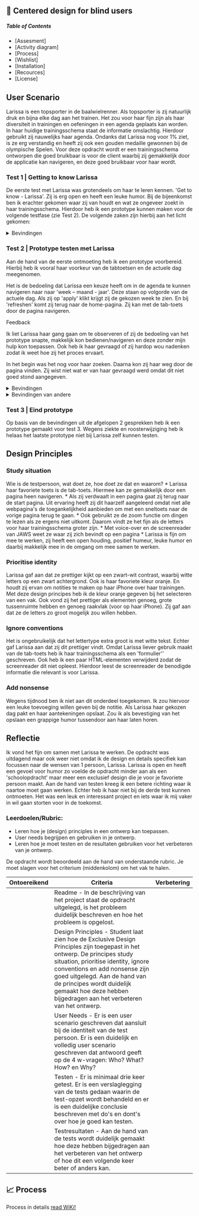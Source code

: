 ## 📱 Centered design for blind users 


##### Table of Contents
* [Assesment]
* [Activity diagram]
* [Process]
* [Wishlist]
* [Installation]
* [Recources]
* [License]
## User Scenario
Larissa is een topsporter in de baalwielrenner. Als topsporter is zij natuurlijk druk en bijna elke dag aan het trainen. Het zou voor haar fijn zijn als haar diversiteit in trainingen en oefeningen in een agenda geplaats kan worden. In haar huidige trainingsschema staat de informatie omslachtig. Hierdoor gebruikt zij nauwelijks haar agenda. Ondanks dat Larissa nog voor 1% ziet, is ze erg verstandig en heeft zij ook een gouden medaille gewonnen bij de olympische Spelen. Voor deze opdracht wordt er een trainingsschema ontworpen die goed bruikbaar is voor de client waarbij zij gemakkelijk door de applicatie kan navigeren, en deze goed bruikbaar voor haar wordt.  
### Test 1 | Getting to know Larissa
De eerste test met Larissa was grotendeels om haar te leren kennen. 'Get to know - Larissa'. Zij is erg open en heeft een leuke humor. Bij de bijeenkomst ben ik erachter gekomen waar zij van houdt en wat ze ongeveer zoekt in haar trainingsschema. Hierdoor heb ik een prototype kunnen maken voor de volgende testfase (zie Test 2). De volgende zaken zijn hierbij aan het licht gekomen: 
<details>
<summary>Bevindingen</summary>
<p> Zij is visueel ingesteld 
<p> Ziet contrast tussen zwart en wit  
<p> Heeft liever witte tekst bij een zwart achtergrond 
<p> Haar lievelingskleur is oranje  
<p> Braillebord gebruikt ze haast niet 
<p> Zij wilt haar font zo simpel mogelijk en gaf als voorbeeld Arial 
<p> Zij houdt van logische duidelijkheid en structuur in web (ondanks ze zichzelf een chaoot noemt) 
<p> Zij vindt het prettiger als de code op de juiste manier gestructureerd is, van boven naar beneden en codeertaal in het Nederlands; H-toets om te kijken hoeveel en welke headers er zijn, i-toets voor de lijsten. 
<p> Zij vindt het fijn als zij makkelijk terug kunnen navigeren naar de vorige pagina/ optie. Hierbij gaf ze als voorbeeld dat zij soms terug moet gaan naar de thuispagina omdat het soms erg omslachtig kan zijn.  
<p> Zij gebruikt liever de tab-toetsen om door een pagina te navigeren, pijltjes gebruikt ze vrij weinig 
<p> Tussen de vakken moet meer ruimte zitten 
<p> Bij het maken van de trainingschema wilt zij de actuele dag voor zich hebben zodat ze daar niet nog voor hoeft te gaan zoeken.  
<p> Zij heeft 6 dagen training en soms 2 keer per dag 
<p> Carousel zonder pauzeknop is irritant  
<p> Ze gebruikt een iPhone en zet haar voortgang van de trainingen in haar notities. 
</details>

### Test 2 | Prototype testen met Larissa
<p> Aan de hand van de eerste ontmoeting heb ik een prototype voorbereid.  Hierbij heb ik vooral haar voorkeur van de tabtoetsen en de actuele dag meegenomen. 
<p> Het is de bedoeling dat Larissa een keuze heeft om in de agenda te kunnen navigeren naar  naar 'week – maand - jaar'.  Deze staan op volgorde van de actuele dag. Als zij op 'apply' klikt krijgt zij de gekozen week te zien. En bij 'refreshen' komt zij terug naar de home-pagina. Zij kan met de tab-toets door de pagina navigeren.  
<p> Feedback
<p> Ik liet Larissa haar gang gaan om te observeren of zij de bedoeling van het prototype snapte, makkelijk kon bedienen/navigeren en deze zonder mijn hulp kon toepassen. Ook heb ik haar gevraagd of zij hardop wou nadenken zodat ik weet hoe zij het proces ervaart.  
<p> In het begin was het nog voor haar zoeken.  Daarna kon zij haar weg door de pagina vinden. Zij wist niet wat er van haar gevraagd werd omdat dit niet goed stond aangegeven. 
<details>
<summary>Bevindingen</summary>
<p>  Zij vond het fijn dat ze makkelijk kon navigeren met de tab-toets om week-maand-jaar uit te kiezen. Dit vond ze een prettig systeem. 
<p>  Zij vond het prettig dat bij het kiezen de status van haar acties worden verteld 
<p>  Zij vond het overzicht erg klein, het mocht allemaal groter ''vul het hele scherm maar op'' - Larissa 
<p>  Zij zou het fijn vinden als ze een notitie kon achterlaten op de gekozen dag. 
<p>  Zij gaf aan dat ze het prettig zou vinden als de startpagina zou kunnen beginnen met de actuele dag en daarbij de keuze krijgt om te navigeren tussen de weken-maanden-jaren. 
</details>  
<details>
<summary>Bevindingen van andere</summary>
<p>  Larissa vond het bij een prototype fijn dat ze niet naar de dagen hoefde te zoeken. 
<p>  Zij ontvangt graag feedback waar zij zich bevindt op een pagina. Bij een prototype ontving ze een terugkoppeling dat haar notitie opgeslagen was 
<p>  Ze zou graag in 1 overzicht het schema van vandaag en morgen willen zien, die vindt ze het belangrijkst 
<p>  Knop voor ´schema vandaag´ ´schema morgen´ zou ze fijn vinden 
</details> 
  
### Test 3 | Eind prototype
Op basis van de bevindingen uit de afgelopen 2 gesprekken heb ik een prototype gemaakt voor test 3. Wegens ziekte en roosterwijziging heb ik helaas het laatste prototype niet bij Larissa zelf kunnen testen. 

 ## Design Principles
 ### Study situation 
 <p> Wie is de testpersoon, wat doet ze, hoe doet ze dat en waarom? 
* Larissa haar favoriete toets is de tab-toets. Hiermee kan ze gemakkelijk door een pagina heen navigeren.  
* Als zij verdwaalt in een pagina gaat zij terug naar de start pagina. Uit ervaring heeft zij dit haarzelf aangeleerd omdat niet alle webpagina's de toegankelijkheid aanbieden om met een sneltoets naar de vorige pagina terug te gaan.  
* Ook gebruikt ze de zoom functie om dingen te lezen als ze ergens niet uitkomt. Daarom vindt ze het fijn als de letters voor haar trainingsschema groter zijn. 
* Met voice-over en de screenreader van JAWS weet ze waar zij zich bevindt op een pagina 
* Larissa is fijn om mee te werken, zij heeft een open houding, positief humeur, leuke humor en daarbij makkelijk mee in de omgang om mee samen te werken.   
 
### Prioritise identity  
Larissa gaf aan dat ze prettiger kijkt op een zwart-wit contrast, waarbij witte letters op een zwart achtergrond.  Ook is haar favoriete kleur oranje. En houdt zij ervan om notities te maken op haar iPhone over haar trainingen.  Met deze design principes heb ik de kleur oranje gegeven bij het selecteren van een vak. Ook vond zij het prettiger als elementen genoeg, grote tussenruimte hebben en genoeg raakvlak (voor op haar iPhone). Zij gaf aan dat ze de letters zo groot mogelijk zou willen hebben.    
### Ignore conventions 
Het is ongebruikelijk dat het lettertype extra groot is met witte tekst. Echter gaf Larissa aan dat zij dit prettiger vindt. Omdat Larissa liever gebruik maakt van de tab-toets heb ik haar trainingsschema als een 'formulier'' geschreven. Ook heb ik een paar HTML-elementen verwijderd zodat de screenreader dit niet opleest. Hierdoor leest de screenreader de benodigde informatie die relevant is voor Larissa. 
### Add nonsense 
Wegens tijdnood ben ik niet aan dit onderdeel toegekomen. Ik zou hiervoor een leuke toevoeging willen geven bij de notitie. Als Larissa haar gekozen dag pakt en haar aantekeningen opslaat. Zou ik als bevestiging van het opslaan een grappige humor tussendoor aan haar laten horen.  

## Reflectie   
Ik vond het fijn om samen met Larissa te werken. De opdracht was uitdagend maar ook weer niet omdat ik de design en details specifiek kan focussen naar de wensen van 1 persoon, Larissa. Larissa is open en heeft een gevoel voor humor zo voelde de opdracht minder aan als een 'schoolopdracht' maar meer een exclusief design die je voor je favoriete persoon maakt. Aan de hand van testen kreeg ik een betere richting waar ik naartoe moet gaan werken. Echter heb ik haar niet bij de derde test kunnen ontmoeten. Het was een leuk en interessant project en iets waar ik mij vaker in wil gaan storten voor in de toekomst.  
   
### Leerdoelen/Rubric:
* Leren hoe je (design) principles in een ontwerp kan toepassen.
* User needs begrijpen en gebruiken in je ontwerp.
* Leren hoe je moet testen en de resultaten gebruiken voor het verbeteren van je ontwerp.

De opdracht wordt beoordeeld aan de hand van onderstaande rubric. Je moet slagen voor het criterium (middenkolom) om het vak te halen. 

| Ontoereikend  | Criteria  |  Verbetering |
|---|---|---|
|  | Readme - In de beschrijving van het project staat de opdracht uitgelegd, is het probleem duidelijk beschreven en hoe het probleem is opgelost. | | 
|  | Design Principles - Student laat zien hoe de Exclusive Design Principles zijn toegepast in het ontwerp. De principes study situation, prioritise identity, ignore conventions en add nonsense zijn goed uitgelegd. Aan de hand van de principes wordt duidelijk gemaakt hoe deze hebben bijgedragen aan het verbeteren van het ontwerp. | | 
|  | User Needs - Er is een user scenario geschreven dat aansluit bij de identiteit van de test persoon. Er is een duidelijk en volledig user scenario geschreven dat antwoord geeft op de 4 w-vragen: Who? What? How? en Why? | | 
|  | Testen - Er is minimaal drie keer getest. Er is een verslaglegging van de tests gedaan waarin de test-opzet wordt behandeld en er is een duidelijke conclusie beschreven met do's en dont's over hoe je goed kan testen. | | 
|  | Testresultaten - Aan de hand van de tests wordt duidelijk gemaakt hoe deze hebben bijgedragen aan het verbeteren van het ontwerp of hoe dit een volgende keer beter of anders kan. | | 


## 📈 Process
Process in details [read WiKi!](https://github.com/Yolandaokyere/human-centered-design-2122/wiki/Week-1.1-%7C-opdracht-Doof)


